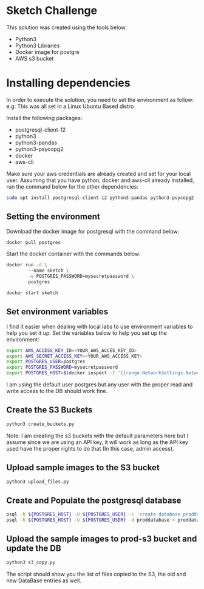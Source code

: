 # Sketch Challenge

This solution was created using the tools below:

- Python3
- Python3 Libraries
- Docker image for postgre
- AWS s3 bucket

# Installing dependencies

In order to execute the solution, you need to set the environment as follow:
e.g: This was all set in a Linux Ubuntu Based distro

Install the following packages:

- postgresql-client-12
- python3
- python3-pandas
- python3-psycopg2
- docker
- aws-cli

Make sure your aws credentials are already created and set for your local user.
Assuming that you have python, docker and aws-cli already installed, run the command below for the other dependencies:

```bash
sudo apt install postgresql-client-12 python3-pandas python3-psycopg2
```

## Setting the environment

Download the docker image for postgresql with the command below:

```bash
docker pull postgres
```

Start the docker container with the commands below:

```bash
docker run -d \                                                                                             
        --name sketch \
        -e POSTGRES_PASSWORD=mysecretpassword \
        postgres

docker start sketch
```
## Set environment variables

I find it easier when dealing with local labs to use environment variables to help you set it up.
Set the variables below to help you set up the environment:

```bash
export AWS_ACCESS_KEY_ID=<YOUR_AWS_ACCES_KEY_ID>
export AWS_SECRET_ACCESS_KEY=<YOUR_AWS_ACCESS_KEY>
export POSTGRES_USER=postgres
export POSTGRES_PASSWORD=mysecretpassword
export POSTGRES_HOST=$(docker inspect -f '{{range.NetworkSettings.Networks}}{{.IPAddress}}{{end}}' sketch)

```
[note^]:
Note:
I am using the default user postgres but any user with the proper read and write access to the DB should work fine.

## Create the S3 Buckets
```bash
python3 create_buckets.py
```
Note:
I am creating the s3 buckets with the default parameters here but I assume since we are using an API key, it will work as long as the API key used have the proper rights to do that (In this case, admin access).

## Upload sample images to the S3 bucket
```bash
python3 upload_files.py
```

## Create and Populate the postgresql database

```bash
psql -h ${POSTGRES_HOST} -U ${POSTGRES_USER} -c 'create database proddatabase'       
psql -h ${POSTGRES_HOST} -U ${POSTGRES_USER} -d proddatabase < proddatabase.txt

```
## Upload the sample images to prod-s3 bucket and update the DB
```bash
python3 s3_copy.py
```

The script should show you the list of files copied to the S3, the old and new DataBase entries as well.
